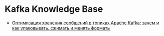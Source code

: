 # Kafka Knowledge Base

- [Оптимизация хранения сообщений в топиках Apache Kafka: зачем и как упаковывать, сжимать и менять форматы](https://www.bigdataschool.ru/blog/how-to-optimize-message-storage-in-kafka.html)

